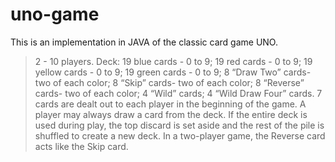 # uno-game
 This is an implementation in JAVA of the classic card game UNO.
>2 - 10 players.
>Deck:
	19 blue   cards - 0 to 9; 
	19 red    cards - 0 to 9;
	19 yellow cards - 0 to 9;
	19 green  cards - 0 to 9;
	8 “Draw Two” cards- two of each color;
	8 “Skip” cards- two of each color;
	8 “Reverse” cards- two of each color;
	4 “Wild” cards;
	4 “Wild Draw Four” cards.
>7 cards are dealt out to each player in the beginning of the game.
>A player may always draw a card from the deck.
>If the entire deck is used during play, the top discard is set aside and the rest of the pile is shuffled to create a new deck.
>In a two-player game, the Reverse card acts like the Skip card.

